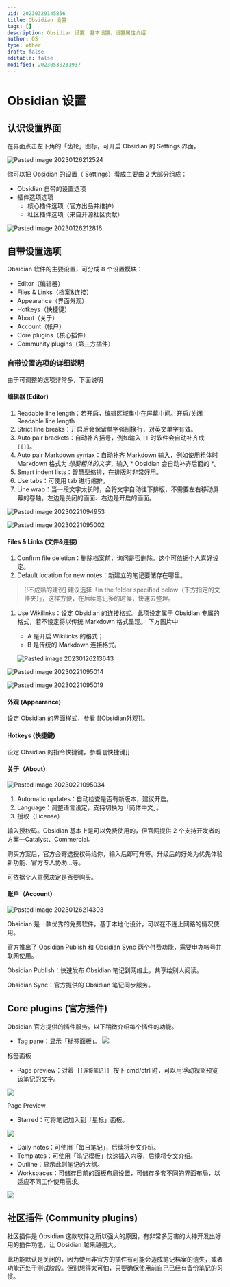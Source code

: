 ```yaml
---
uid: 20230329145856
title: Obsidian 设置
tags: []
description: Obsidian 设置，基本设置，设置属性介绍
author: OS
type: other
draft: false
editable: false
modified: 20230530231937
---
```


# Obsidian 设置

## 认识设置界面

在界面点击左下角的「齿轮」图标，可开启 Obsidian 的 Settings 界面。

![Pasted image 20230126212524](https://cdn.pkmer.cn/images/24d80d3798850df359f0e20a3af91693_MD5.png!pkmer)

你可以把 Obsidian 的设置（ Settings）看成主要由 2 大部分组成：

- Obsidian 自带的设置选项
- 插件选项选项
  - 核心插件选项（官方出品并维护）
  - 社区插件选项（来自开源社区贡献）

![Pasted image 20230126212816](https://cdn.pkmer.cn/images/a636257def179221cf4a96ba616807e6_MD5.png!pkmer)

## 自带设置选项

Obsidian 软件的主要设置，可分成 8 个设置模块：

- Editor（编辑器）
- Files & Links（档案&连接）
- Appearance（界面外观）
- Hotkeys（快捷键）
- About（关于）
- Account（帐户）
- Core plugins（核心插件）
- Community plugins（第三方插件）

### 自带设置选项的详细说明

由于可调整的选项非常多，下面说明

#### 编辑器 (Editor)

1. Readable line length：若开启，编辑区域集中在屏幕中间。开启/关闭 Readable line length
2. Strict line breaks：开启后会保留单字强制换行，对英文单字有效。
3. Auto pair brackets：自动补齐括号，例如输入 `[[` 时软件会自动补齐成 `[[]]`。
4. Auto pair Markdown syntax：自动补齐 Markdown 输入，例如使用粗体时 Markdown 格式为 *想要粗体的文字*，输入 * Obsidian 会自动补齐后面的 *。
5. Smart indent lists：智慧型缩排，在排版时非常好用。
6. Use tabs：可使用 tab 进行缩排。
7. Line wrap：当一段文字太长时，会将文字自动往下排版，不需要左右移动屏幕的卷轴。左边是关闭的画面、右边是开启的画面。

![Pasted image 20230221094953](https://cdn.pkmer.cn/images/e42a944a7083680c4239837926f1d7cf_MD5.png!pkmer)

![Pasted image 20230221095002](https://cdn.pkmer.cn/images/acaf5de0f7579d211e9dce9e8c62cb45_MD5.png!pkmer)

#### Files & Links (文件&连接)

1. Confirm file deletion：删除档案前，询问是否删除。这个可依据个人喜好设定。
2. Default location for new notes：新建立的笔记要储存在哪里。

> [!不成熟的建议]
> 建议选择「in the folder specified below（下方指定的文件夹）」，这样方便，在后续笔记多的时候，快速去整理。

1. Use Wikilinks：设定 Obsidian 的连接格式。此项设定属于 Obsidian 专属的格式，若不设定将以传统 Markdown 格式呈现。
   下方图片中

   - A 是开启 Wikilinks 的格式；
   - B 是传统的 Markdown 连接格式。

   ![Pasted image 20230126213643](https://cdn.pkmer.cn/images/a73d25a09a624bfea9bf34ec64cb4e3f_MD5.png!pkmer)

![Pasted image 20230221095014](https://cdn.pkmer.cn/images/17366436160e81a9996243cdccf49a7a_MD5.png!pkmer)

![Pasted image 20230221095019](https://cdn.pkmer.cn/images/17366436160e81a9996243cdccf49a7a_MD5.png!pkmer)

#### 外观 (Appearance)

设定 Obsidian 的界面样式，参看 [[Obsidian外观]]。

#### Hotkeys (快捷鍵)

设定 Obsidian 的指令快捷键，参看 [[快捷键]]

#### 关于（About）

![Pasted image 20230221095034](https://cdn.pkmer.cn/images/feeac939e5c0016bb92aae813284a008_MD5.png!pkmer)

1. Automatic updates：自动检查是否有新版本，建议开启。
2. Language：调整语言设定，支持切换为「简体中文」。
3. 授权（License）

输入授权码。Obsidian 基本上是可以免费使用的，但官网提供 2 个支持开发者的方案—Catalyst、Commercial。

购买方案后，官方会寄送授权码给你，输入后即可升等。升级后的好处为优先体验新功能、官方专人协助…等。

可依据个人意愿决定是否要购买。

#### 账户（Account）

![Pasted image 20230126214303](https://cdn.pkmer.cn/images/f85120a976dc301fb8d527f0d24aca83_MD5.png!pkmer)

Obsidian 是一款优秀的免费软件，基于本地化设计，可以在不连上网路的情况使用。

官方推出了 Obsidian Publish 和 Obsidian Sync 两个付费功能，需要申办帐号并联网使用。

Obsidian Publish：快速发布 Obsidian 笔记到网络上，共享给别人阅读。

Obsidian Sync：官方提供的 Obsidian 笔记同步服务。

## Core plugins (官方插件)

Obsidian 官方提供的插件服务。以下稍微介绍每个插件的功能。

- Tag pane：显示「标签面板」。
![](https://cdn.pkmer.cn/images/5942abc424bdeaf08216ec89f79f3d4f_MD5.png!pkmer)

标签面板

- Page preview：对着  `[[连接笔记]]`  按下 cmd/ctrl 时，可以用浮动视窗预览该笔记的文字。

![](https://cdn.pkmer.cn/images/657150f1cd609052baddea31528e7d5e_MD5.gif!pkmer)

Page Preview

- Starred：可将笔记加入到「星标」面板。

![](https://cdn.pkmer.cn/images/c677a6c34ddfd362e0abdb1e3ba17d51_MD5.png!pkmer)

- Daily notes：可使用「每日笔记」，后续将专文介绍。
- Templates：可使用「笔记模板」快速插入内容，后续将专文介绍。
- Outline：显示此则笔记的大纲。
- Workspaces：可储存目前的面板布局设置，可储存多套不同的界面布局，以适应不同工作使用需求。

![](https://cdn.pkmer.cn/images/0d8b762186b628c83225a05c83b08f4b_MD5.png!pkmer)

## 社区插件 (Community plugins)

社区插件是 Obsidian 这款软件之所以强大的原因，有非常多厉害的大神开发出好用的插件功能，让 Obsidian 越来越强大。

此功能默认是关闭的，因为使用非官方的插件有可能会造成笔记档案的遗失，或者功能还处于测试阶段。但别想得太可怕，只要确保使用前自己已经有备份笔记的习惯。
